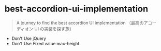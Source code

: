 # best-accordion-ui-implementation

> A journey to find the best accordion UI implementation
> （最高のアコーディオン UI の実装を探す旅）

- Don't Use jQuery
- Don't Use Fixed value max-height
